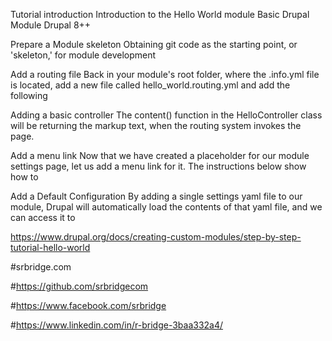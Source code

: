 Tutorial introduction
Introduction to the Hello World module
Basic Drupal Module Drupal 8++


Prepare a Module skeleton
Obtaining git code as the starting point, or 'skeleton,' for module development


Add a routing file
Back in your module's root folder, where the .info.yml file is located, add a new file called hello_world.routing.yml and add the following


Adding a basic controller
The content() function in the HelloController class will be returning the markup text, when the routing system invokes the page.


Add a menu link
Now that we have created a placeholder for our module settings page, let us add a menu link for it. The instructions below show how to


Add a Default Configuration
By adding a single settings yaml file to our module, Drupal will automatically load the contents of that yaml file, and we can access it to

https://www.drupal.org/docs/creating-custom-modules/step-by-step-tutorial-hello-world

#srbridge.com

#https://github.com/srbridgecom

#https://www.facebook.com/srbridge

#https://www.linkedin.com/in/r-bridge-3baa332a4/
